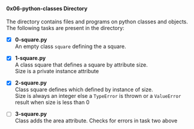 #### 0x06-python-classes Directory    
The directory contains files and programs on python classes and objects.  
The following tasks are present in the directory:   

- [x] **0-square.py**   
An empty class `square` defining the a square.   

- [x] **1-square.py**   
A class square that defines a square by attribute size.   
Size is a private instance attribute   

- [x] **2-square.py**  
Class square defines which defined by instance of size.  
Size is always an integer else a `TypeError` is thrown or a `ValueError` result when size is less than 0   

- [ ] **3-square.py**   
Class adds the area attribute. Checks for errors in task two above   


